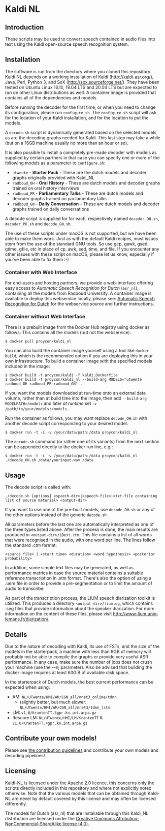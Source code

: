 # Kaldi NL


## Introduction

These scripts may be used to convert speech contained in audio files into text using the Kaldi open-source speech
recognition system.

## Installation

The software is run from the directory where you cloned this repository.  Kaldi NL depends on a working installation of
Kaldi (http://kaldi-asr.org/), Java, Perl, Python 3, and SoX (http://sox.sourceforge.net/).  They have been tested on
Ubuntu Linux 16.10, 18.04 LTS and 20.04 LTS but are expected to run on other Linux distributions as well. A container
image is provided that contains all of the dependencies and models.

Before running the decoder for the first time, or when you need to change its configuration, please run ``configure.sh``.
The ``configure.sh`` script will ask for the location of your Kaldi installation, and for the location to put the models.

A ``decode.sh`` script is dynamically generated based on the selected models, as
are the decoding graphs needed for Kaldi. This last step may take a while (but on a 16GB machine usually no more than an hour or so).

It is also possible to install a completely pre-made decoder with models as supplied by certain partners
in that case you can specify one or more of the following models as a parameter to ``configure.sh``:

* `utwente` - **Starter Pack** - These are the dutch models and decoder graphs originally provided with Kaldi_NL
* `radboud_OH` - **Oral History** - These are dutch models and decoder graphs trained on oral history interviews
* `radboud_PR` - **Parliamentary Talks** - These are dutch models and decoder graphs trained on parliamentary talks
* `radboud_GN` - **Daily Conversation** - These are dutch models and decoder graphs trained on daily conversations

A decode script is supplied for for each, respectively named ``decoder_OH.sh``, ``decoder_PR.sh`` and ``decode_GN.sh``.

The use of these scripts under macOS is not supported, but we have been able to make them work. Just as with the default
Kaldi recipes, most issues stem from the use of the standard GNU tools. So use gcp, gawk, gsed, gtime, gfile, etc
in place of cp, awk, sed, time, and file.
If you encounter any other issues with these script on macOS, please let us know, especially if you've been able to fix them :-)

### Container with Web Interface

For end-users and hosting partners, we provide a web-interface offering easy access to *Automatic Speech Recognition for
Dutch* (`asr_nl`), containing all the models from Radboud University. A container image is available to deploy this
webservice locally, please see: [Automatic Speech Recognition for
Dutch](https://github.com/opensource-spraakherkenning-nl/asr_nl) for the webservice source and further instructions.

### Container without Web Interface

There is a prebuilt image from the Docker Hub registry using docker as follows:
This contains all the models (but not the webservice).

```
$ docker pull proycon/kaldi_nl
```
You can also build the container image yourself using a tool like ``docker build``, which is the recommended option if you are deploying this in your own infrastructure. To build a container image with the specified models included in the image:

```
$ docker build -t proycon/kaldi -f kaldi.Dockerfile
$ docker build -t proycon/kaldi_nl --build-arg MODELS="utwente radboud_OH radboud_PR radboud_GN" .
```

If you want the models downloaded at run-time onto an external data volume, rather than at build time into the image, then add ``--build-arg MODELPATH=/models`` and later *at runtime* set ``-v /path/to/your/models:/models``.


Run the container as follows, you may want replace ``decode_OH.sh`` with another decode script corresponding to your desired model.

```
$ docker run -t -i -v /your/data/path:/data proycon/kaldi_nl
```

The `decode.sh` command (or rather one of its variants) from the next section can be appended directly to the docker run line, e.g.:

```
$ docker run -t -i -v /your/data/path:/data proycon/kaldi_nl ./decode_OH.sh /data/yourinput.wav /data
```
## Usage

The decode script is called with:

`./decode.sh [options] <speech-dir>|<speech-file>|<txt-file containing list of source material> <output-dir>`

If you want to use one of the pre-built models, use `decode_OH.sh` or any of the other options instead of the generic `decode.sh`.

All parameters before the last one are automatically interpreted as one of the three types listed above.
After the process is done, the main results are produced in `<output-dir>/1Best.ctm`. This file contains a list of all
words that were recognised in the audio, with one word per line. The lines follow the standard .ctm format:

`<source file> 1 <start time> <duration> <word hypothesis> <posterior probability>`

In addition, some simple text files may be generated, as well as performance metrics in case the source material contains
a suitable reference transcription in .stm format. There's also the option of using a .uem file in order to provide a
pre-segmentation or to limit the amount of audio to transcribe.

As part of the transcription process, the LIUM speech diarization toolkit is utilized. This produces a directory
`<output-dir>/liumlog`, which contains .seg files that provide information about the speaker diarization. For more
information on the content of these files, please visit http://www-lium.univ-lemans.fr/diarization/.


## Details

Due to the nature of decoding with Kaldi, its use of FSTs, and the size of the models in the starterpack, a machine with
less than 8GB of memory will probably not be able to compile the graphs or provide very useful ASR performance. In any case, make sure the number of jobs does not crush your machine (use the --nj parameter). Also be advised that building the docker image requires at least 60GiB of available disk space.

In the starterpack of Dutch models, the best current performance can be expected when using:

* AM: ``NL/UTwente/HMI/AM/CGN_all/nnet3_online/tdnn``
    * (slightly better, but much slower: ``NL/UTwente/HMI/AM/CGN_all/nnet3/tdnn_lstm``
* LM: ``v1.0/KrantenTT.3gpr.kn.int.arpa.gz``
* Rescore LM: ``NL/UTwente/HMI/LM/KrantenTT`` & ``v1.0/KrantenTT.4gpr.kn.int.arpa.gz``

## Contribute your own models!

Please see [the contribution guidelines](CONTRIBUTING.md) and contribute your own models and decoding pipelines!

## Licensing

Kaldi-NL is licensed under the Apache 2.0 licence, this concerns only the scripts directly included in this repository
and where not explicitly noted otherwise. Note that the various models that can be obtained through Kaldi-NL are never by
default covered by this license and may often be licensed differently.

The models for Dutch (asr_nl) that are installable through this Kaldi_NL distribution are licensed under the [Creative Commons
Attribution-NonCommercial-ShareAlike license (4.0)](https://creativecommons.org/licenses/by-nc-sa/4.0/legalcode).


